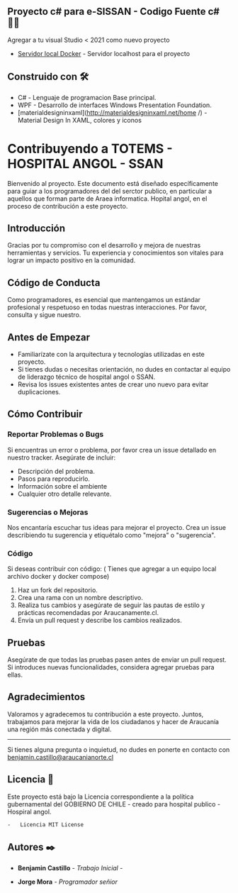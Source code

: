 
## Proyecto c# para e-SISSAN - Codigo Fuente c# 🐱‍💻

Agregar a tu visual Studio < 2021 como nuevo proyecto

* [Servidor local Docker](https://github.com/benjamincastillo03/docker_local_server.git/) - Servidor localhost para el proyecto

## Construido con 🛠️

* C# - Lenguaje de programacion Base principal.
* WPF - Desarrollo de interfaces Windows Presentation Foundation.
* [materialdesigninxaml](http://materialdesigninxaml.net/home
/) - Material Design In XAML, colores y iconos



# Contribuyendo a TOTEMS - HOSPITAL ANGOL - SSAN

Bienvenido al proyecto. Este documento está diseñado específicamente para guiar a los programadores del del serctor publico, en particular a aquellos que forman parte de Araea informatica. Hopital angol, en el proceso de contribución a este proyecto.

## Introducción

Gracias por tu compromiso con el desarrollo y mejora de nuestras herramientas y servicios. Tu experiencia y conocimientos son vitales para lograr un impacto positivo en la comunidad.

## Código de Conducta

Como programadores, es esencial que mantengamos un estándar profesional y respetuoso en todas nuestras interacciones. Por favor, consulta y sigue nuestro.

## Antes de Empezar

- Familiarízate con la arquitectura y tecnologías utilizadas en este proyecto. 
- Si tienes dudas o necesitas orientación, no dudes en contactar al equipo de liderazgo técnico de hospital angol o SSAN.
- Revisa los issues existentes antes de crear uno nuevo para evitar duplicaciones.

## Cómo Contribuir

### Reportar Problemas o Bugs

Si encuentras un error o problema, por favor crea un issue detallado en nuestro tracker. Asegúrate de incluir:

- Descripción del problema.
- Pasos para reproducirlo.
- Información sobre el ambiente
- Cualquier otro detalle relevante.

### Sugerencias o Mejoras

Nos encantaría escuchar tus ideas para mejorar el proyecto. Crea un issue describiendo tu sugerencia y etiquétalo como "mejora" o "sugerencia".

### Código

Si deseas contribuir con código:
( Tienes que agregar a un equipo local archivo docker y docker compose) 

1. Haz un fork del repositorio.
2. Crea una rama con un nombre descriptivo.
3. Realiza tus cambios y asegúrate de seguir las pautas de estilo y prácticas recomendadas por Araucanamente.cl.
4. Envía un pull request y describe los cambios realizados.

## Pruebas

Asegúrate de que todas las pruebas pasen antes de enviar un pull request. Si introduces nuevas funcionalidades, considera agregar pruebas para ellas.


## Agradecimientos

Valoramos y agradecemos tu contribución a este proyecto. Juntos, trabajamos para mejorar la vida de los ciudadanos y hacer de Araucanía una región más conectada y digital.

---

Si tienes alguna pregunta o inquietud, no dudes en ponerte en contacto con benjamin.castillo@araucanianorte.cl 

## Licencia 📄

Este proyecto está bajo la Licencia correspondiente a la política gubernamental del GOBIERNO DE CHILE - creado para hospital publico - Hospiral angol.

	-	Licencia MIT License


## Autores ✒️

* **Benjamin Castillo** - *Trabajo Inicial* - 

* **Jorge Mora** - *Programador señior* 
